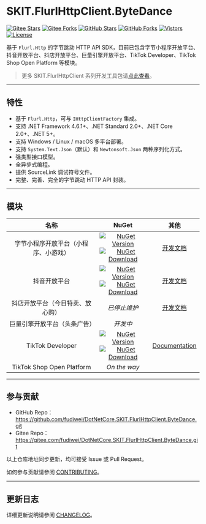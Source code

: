 ﻿# SKIT.FlurlHttpClient.ByteDance

[![Gitee Stars](https://gitee.com/fudiwei/DotNetCore.SKIT.FlurlHttpClient.ByteDance/badge/star.svg?title=Stars)](https://gitee.com/fudiwei/DotNetCore.SKIT.FlurlHttpClient.ByteDance)
[![Gitee Forks](https://gitee.com/fudiwei/DotNetCore.SKIT.FlurlHttpClient.ByteDance/badge/fork.svg?title=Forks)](https://gitee.com/fudiwei/DotNetCore.SKIT.FlurlHttpClient.ByteDance)
[![GitHub Stars](https://img.shields.io/github/stars/fudiwei/DotNetCore.SKIT.FlurlHttpClient.ByteDance?logo=github&label=Stars)](https://github.com/fudiwei/DotNetCore.SKIT.FlurlHttpClient.ByteDance)
[![GitHub Forks](https://img.shields.io/github/forks/fudiwei/DotNetCore.SKIT.FlurlHttpClient.ByteDance?logo=github&label=Forks)](https://github.com/fudiwei/DotNetCore.SKIT.FlurlHttpClient.ByteDance)
[![Vistors](https://visitor-badge.laobi.icu/badge?page_id=fudiwei.DotNetCore.SKIT.FlurlHttpClient.ByteDance&title=Visitors)](https://github.com/fudiwei/DotNetCore.SKIT.FlurlHttpClient.ByteDance)
[![License](https://img.shields.io/github/license/fudiwei/DotNetCore.SKIT.FlurlHttpClient.ByteDance?label=License)](https://mit-license.org/)

基于 `Flurl.Http` 的字节跳动 HTTP API SDK，目前已包含字节小程序开放平台、抖音开放平台、抖店开放平台、巨量引擎开放平台、TikTok Developer、TikTok Shop Open Platform 等模块。

> 更多 SKIT.FlurlHttpClient 系列开发工具包请[点此查看](https://github.com/fudiwei/DotNetCore.SKIT.FlurlHttpClient)。

---

## 特性

-   基于 `Flurl.Http`，可与 `IHttpClientFactory` 集成。
-   支持 .NET Framework 4.6.1+、.NET Standard 2.0+、.NET Core 2.0+、.NET 5+。
-   支持 Windows / Linux / macOS 多平台部署。
-   支持 `System.Text.Json`（默认）和 `Newtonsoft.Json` 两种序列化方式。
-   强类型接口模型。
-   全异步式编程。
-   提供 SourceLink 调试符号文件。
-   完整、完善、完全的字节跳动 HTTP API 封装。

---

## 模块

|                 名称                 |                                                                                                                                                                                                     NuGet                                                                                                                                                                                                      |                      其他                      |
| :----------------------------------: | :------------------------------------------------------------------------------------------------------------------------------------------------------------------------------------------------------------------------------------------------------------------------------------------------------------------------------------------------------------------------------------------------------------: | :--------------------------------------------: |
| 字节小程序开放平台（小程序、小游戏） |         [![NuGet Version](https://img.shields.io/nuget/v/SKIT.FlurlHttpClient.ByteDance.MicroApp.svg?label=NuGet)](https://www.nuget.org/packages/SKIT.FlurlHttpClient.ByteDance.MicroApp) <br> [![NuGet Download](https://img.shields.io/nuget/dt/SKIT.FlurlHttpClient.ByteDance.MicroApp.svg?sanitize=true&label=Downloads)](https://www.nuget.org/packages/SKIT.FlurlHttpClient.ByteDance.MicroApp)         |     [开发文档](./docs/MicroApp/README.md)      |
|             抖音开放平台             |     [![NuGet Version](https://img.shields.io/nuget/v/SKIT.FlurlHttpClient.ByteDance.DouyinOpen.svg?label=NuGet)](https://www.nuget.org/packages/SKIT.FlurlHttpClient.ByteDance.DouyinOpen) <br> [![NuGet Download](https://img.shields.io/nuget/dt/SKIT.FlurlHttpClient.ByteDance.DouyinOpen.svg?sanitize=true&label=Downloads)](https://www.nuget.org/packages/SKIT.FlurlHttpClient.ByteDance.DouyinOpen)     |    [开发文档](./docs/DouyinOpen/README.md)     |
|   抖店开放平台（今日特卖、放心购）   |                                                                                                                                                                                                  _已停止维护_                                                                                                                                                                                                  |    [开发文档](./docs/DouyinShop/README.md)     |
|     巨量引擎开放平台（头条广告）     |                                                                                                                                                                                                    _开发中_                                                                                                                                                                                                    |                                                |
|           TikTok Developer           | [![NuGet Version](https://img.shields.io/nuget/v/SKIT.FlurlHttpClient.ByteDance.TikTokGlobal.svg?label=NuGet)](https://www.nuget.org/packages/SKIT.FlurlHttpClient.ByteDance.TikTokGlobal) <br> [![NuGet Download](https://img.shields.io/nuget/dt/SKIT.FlurlHttpClient.ByteDance.TikTokGlobal.svg?sanitize=true&label=Downloads)](https://www.nuget.org/packages/SKIT.FlurlHttpClient.ByteDance.TikTokGlobal) | [Documentation](./docs/TikTokGlobal/README.md) |
|      TikTok Shop Open Platform       |                                                                                                                                                                                                  _On the way_                                                                                                                                                                                                  |                                                |

---

## 参与贡献

-   GitHub Repo：https://github.com/fudiwei/DotNetCore.SKIT.FlurlHttpClient.ByteDance.git
-   Gitee Repo：https://gitee.com/fudiwei/DotNetCore.SKIT.FlurlHttpClient.ByteDance.git

以上仓库地址同步更新，均可接受 Issue 或 Pull Request。

如何参与贡献请参阅 [CONTRIBUTING](./CONTRIBUTING.md)。

---

## 更新日志

详细更新说明请参阅 [CHANGELOG](./CHANGELOG.md)。
